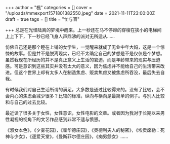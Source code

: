 +++
author = "楓"
categories = []
cover = "/uploads/mmexport1571801382550.jpeg"
date = 2021-11-11T23:00:00Z
draft = true
tags = []
title = "忙与盲"

+++
总是在光怪陆离的梦境中醒来。上一秒还在马不停蹄的穿梭在狭小的电梯间上上下下，下一秒已经飞身人声鼎沸的派对无所适从……

仿佛自己还是那个睡在上铺的女学生，一觉醒来就成了无业中年大妈，这是一个惊悚的故事。但是并不是脱离现实，已经不太确定自己的梦想是不是仅仅是个梦想。虽然我现在所经历的并不是真正意义上生活的窘迫，而是年龄带来的现实与压迫感。可是意识到这些其实并没有太大的意义，因为焦虑并不能给自己的生活带来改进。但这个世界上却有太多人在制造焦虑、贩卖焦虑又被焦虑所吞没，最后失去自我。

有时候我们对自己生活所谓的满足，大多数是通过比较得来的。没有了比较，会不会内心的焦虑会减少很多？比较的标准，纵向与横向是最简单的例子。与别人比较和与自己的过去比较。

最近读了很多关于女性，女性意识，女性电影的文章。或者因为我对于长期以来男性凝视的视角下的文艺作品感到非常不适与愤懑。

《淑女本色》，《夕雾花园》，《霍华德庄园》，《奥德利夫人的秘密》，《埃贡席勒：死神与少女》，《逐爱天堂》，《曼斯菲尔德庄园》，《痴男怨女》……